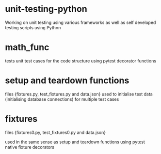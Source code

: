 # unit-testing-python
Working on unit testing using various frameworks as well as self developed testing scripts using Python

# math_func
tests unit test cases for the code structure using pytest decorator functions

# setup and teardown functions
files {fixtures.py, test_fixtures.py and data.json}
used to initialise test data (initialising database connections) for multiple test cases

# fixtures
files {fixtures0.py, test_fixtures0.py and data.json}

used in the same sense as setup and teardown functions using pytest native fixture decorators
